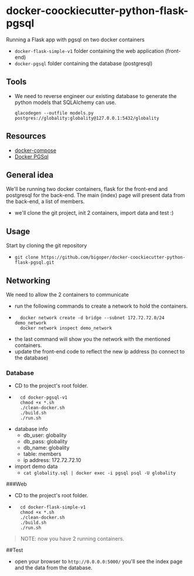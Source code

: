 # docker-coockiecutter-python-flask-pgsql
Running a Flask app with pgsql on two docker containers
- ```docker-flask-simple-v1``` folder containing the web application (front-end)
- ```docker-pgsql``` folder containing the database (postgresql)

## Tools
- We need to reverse engineer our existing database to generate the python models that SQLAlchemy can use.

    ```qlacodegen --outfile models.py postgres://globality:globality@127.0.0.1:5432/globality```


## Resources
- [docker-compose](https://docs.docker.com/compose)
- [Docker PGSql](https://github.com/sameersbn/docker-postgresql)

## General idea
We'll be running two docker containers, flask for the front-end and postgresql for the back-end.
The main (index) page will present data from the back-end, a list of members.

- we'll clone the git project, init 2 containers, import data and test :)

## Usage
Start by cloning the git repository
- ```git clone https://github.com/bigoper/docker-coockiecutter-python-flask-pgsql.git```

## Networking
We need to allow the 2 containers to communicate
- run the following commands to create a network to hold the containers.
- ```
    docker network create -d bridge --subnet 172.72.72.0/24 demo_network
    docker network inspect demo_network
    ```
- the last command will show you the network with the mentioned containers.
- update the front-end code to reflect the new ip address (to connect to the database)

### Database
- CD to the project's root folder.
- ```
    cd docker-pgsql-v1
    chmod +x *.sh
    ./clean-docker.sh   
    ./build.sh   
    ./run.sh
    ```
- database info
    - db_user: globality
    - db_pass: globality
    - db_name: globality
    - table: members
    - ip address: 172.72.72.10
- import demo data
    - ```cat globality.sql | docker exec -i pgsql psql -U globality```

###Web
- CD to the project's root folder.
- ```
    cd docker-flask-simple-v1
    chmod +x *.sh
    ./clean-docker.sh   
    ./build.sh   
    ./run.sh
    ```
>NOTE: now you have 2 running containers.

##Test
- open your browser to `http://0.0.0.0:5000/` you'll see the index page and the data from the database.
